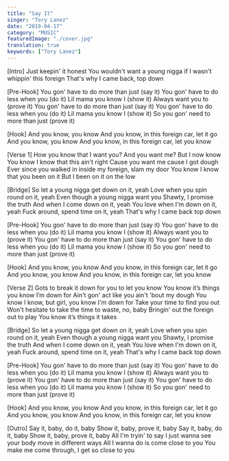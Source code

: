 ```yaml
---
title: "Say It"
singer: "Tory Lanez"
date: "2019-04-17"
category: "MUSIC"
featuredImage: "./cover.jpg"
translation: true
keywords: ["Tory Lanez"]
---
```


[Intro]
Just keepin' it honest
You wouldn't want a young nigga if I wasn't whippin' this foreign
That's why I came back, top down

[Pre-Hook]
You gon' have to do more than just (say it)
You gon' have to do less when you (do it)
Lil mama you know I (show it)
Always want you to (prove it)
You gon' have to do more than just (say it)
You gon' have to do less when you (do it)
Lil mama you know I (show it)
So you gon' need to more than just (prove it)

[Hook]
And you know, you know
And you know, in this foreign car, let it go
And you know, you know
And you know, in this foreign car, let you know

[Verse 1]
How you know that I want you?
And you want me?
But I now know
You know I know that this ain't right
Cause you want me cause I got dough
Ever since you walked in inside my foreign, slam my door
You know I know that you been on it
But I been on it on the low

[Bridge]
So let a young nigga get down on it, yeah
Love when you spin round on it, yeah
Even though a young nigga want you
Shawty, I promise the truth
And when I come down on it, yeah
You love when I'm down on it, yeah
Fuck around, spend time on it, yeah
That's why I came back top down

[Pre-Hook]
You gon' have to do more than just (say it)
You gon' have to do less when you (do it)
Lil mama you know I (show it)
Always want you to (prove it)
You gon' have to do more than just (say it)
You gon' have to do less when you (do it)
Lil mama you know I (show it)
So you gon' need to more than just (prove it)

[Hook]
And you know, you know
And you know, in this foreign car, let it go
And you know, you know
And you know, in this foreign car, let you know

[Verse 2]
Gots to break it down for you to let you know
You know it’s things you know I’m down for
Ain't gon' act like you ain't 'bout my dough
You know I know, but girl, you know I'm down for
Take your time to find you out
Won't hesitate to take the time to waste, no, baby
Bringin' out the foreign out to play
You know it’s things it takes

[Bridge]
So let a young nigga get down on it, yeah
Love when you spin round on it, yeah
Even though a young nigga want you
Shawty, I promise the truth
And when I come down on it, yeah
You love when I'm down on it, yeah
Fuck around, spend time on it, yeah
That's why I came back top down

[Pre-Hook]
You gon' have to do more than just (say it)
You gon' have to do less when you (do it)
Lil mama you know I (show it)
Always want you to (prove it)
You gon' have to do more than just (say it)
You gon' have to do less when you (do it)
Lil mama you know I (show it)
So you gon' need to more than just (prove it)

[Hook]
And you know, you know
And you know, in this foreign car, let it go
And you know, you know
And you know, in this foreign car, let you know

[Outro]
Say it, baby, do it, baby
Show it, baby, prove it, baby
Say it, baby, do it, baby
Show it, baby, prove it, baby
All I'm tryin' to say
I just wanna see your body move in different ways
All I wanna do is come close to you
You make me come through, I get so close to you